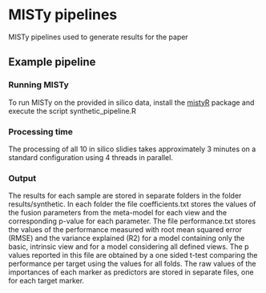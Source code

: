# MISTy pipelines

MISTy pipelines used to generate results for the paper

## Example pipeline

### Running MISTy

To run MISTy on the provided in silico data, install the [mistyR](https://saezlab.github.io/mistyR/) package and execute the script synthetic_pipeline.R

### Processing time

The processing of all 10 in silico slidies takes approximately 3 minutes on a standard configuration using 4 threads in parallel.

### Output

The results for each sample are stored in separate folders in the folder results/synthetic. In each folder the file coefficients.txt stores the values of the fusion parameters from the meta-model for each view and the corresponding p-value for each parameter. The file performance.txt stores the values of the performance measured with root mean squared error (RMSE) and the variance explained (R2) for a model containing only the basic, intrinsic view and for a model considering all defined views. The p values reported in this file are obtained by a one sided t-test comparing the performance per target using the values for all folds. The raw values of the importances of each marker as predictors are stored in separate files, one for each target marker.
